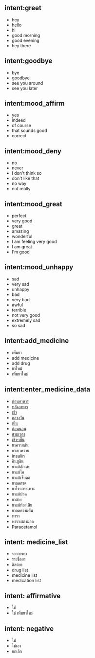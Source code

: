 ## intent:greet
- hey
- hello
- hi
- good morning
- good evening
- hey there

## intent:goodbye
- bye
- goodbye
- see you around
- see you later

## intent:mood_affirm
- yes
- indeed
- of course
- that sounds good
- correct

## intent:mood_deny
- no
- never
- I don't think so
- don't like that
- no way
- not really

## intent:mood_great
- perfect
- very good
- great
- amazing
- wonderful
- I am feeling very good
- I am great
- I'm good

## intent:mood_unhappy
- sad
- very sad
- unhappy
- bad
- very bad
- awful
- terrible
- not very good
- extremely sad
- so sad

## intent:add_medicine
- เพิ่มยา
- add medicine
- add drug
- ยาใหม่
- เพิ่มยาใหม่

## intent:enter_medicine_data
- [ก่อนอาหาร](medicine_meal)
- [หลังอาหาร](medicine_meal)
- [เช้า](medicine_time)
- [กลางวัน](medicine_time)
- [เย็น](medicine_time)
- [ก่อนนอน](medicine_time)
- [สามเวลา](medicine_time)
- [เช้า-เย็น](medicine_time)
- ยาความดัน
- ยาเบาหวาน
- insulin
- อินซูลิน
- ยาแก้อักเสบ
- ยาแก้ไอ
- ยาแก้เจ็บคอ
- ยาลดกรด
- ยาโรคกระเพาะ
- ยาแก้ปวด
- ยาถ่าย
- ยาแก้ท้องเสีย
- ยาลดความดัน
- พารา
- พาราเซตามอล
- Paracetamol

## intent: medicine_list
- รายการยา
- รายชื่อยา
- ลิสต์ยา
- drug list
- medicine list
- medication list

## intent: affirmative
- ใช่
- ใช่ เพิ่มยาใหม่

## intent: negative
- ไม่
- ไม่เอา
- ยกเลิก